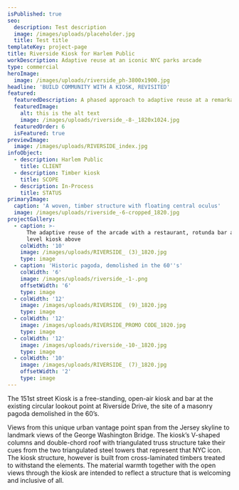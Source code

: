 ```yaml
---
isPublished: true
seo:
  description: Test description
  image: /images/uploads/placeholder.jpg
  title: Test title
templateKey: project-page
title: Riverside Kiosk for Harlem Public
workDescription: Adaptive reuse at an iconic NYC parks arcade
type: commercial
heroImage:
  image: /images/uploads/riverside_ph-3800x1900.jpg
headline: 'BUILD COMMUNITY WITH A KIOSK, REVISITED'
featured:
  featuredDescription: A phased approach to adaptive reuse at a remarkable NYC iconic structure
  featuredImage:
    alt: this is the alt text
    image: /images/uploads/riverside_-8-_1820x1024.jpg
  featuredOrder: 6
  isFeatured: true
previewImage:
  image: /images/uploads/RIVERSIDE_index.jpg
infoObject:
  - description: Harlem Public
    title: CLIENT
  - description: Timber kiosk
    title: SCOPE
  - description: In-Process
    title: STATUS
primaryImage:
  caption: 'A woven, timber structure with floating central oculus'
  image: /images/uploads/riverside_-6-cropped_1820.jpg
projectGallery:
  - caption: >-
      The adaptive reuse of the arcade with a restaurant, rotunda bar and street
      level kiosk above
    colWidth: '10'
    image: /images/uploads/RIVERSIDE_ (3)_1820.jpg
    type: image
  - caption: 'Historic pagoda, demolished in the 60''s'
    colWidth: '6'
    image: /images/uploads/riverside_-1-.png
    offsetWidth: '6'
    type: image
  - colWidth: '12'
    image: /images/uploads/RIVERSIDE_ (9)_1820.jpg
    type: image
  - colWidth: '12'
    image: /images/uploads/RIVERSIDE_PROMO CODE_1820.jpg
    type: image
  - colWidth: '12'
    image: /images/uploads/riverside_-10-_1820.jpg
    type: image
  - colWidth: '10'
    image: /images/uploads/RIVERSIDE_ (7)_1820.jpg
    offsetWidth: '2'
    type: image
---
```

The 151st street Kiosk is a free-standing, open-air kiosk and
 bar at the existing circular lookout point at Riverside Drive,
 the site of a masonry pagoda demolished in the 60’s.

Views from this unique urban vantage point span from the
 Jersey skyline to landmark views of the George Washington
 Bridge. The kiosk’s V-shaped columns and double-chord roof
 with triangulated truss structure take their cues from the two
 triangulated steel towers that represent that NYC icon.
 The kiosk structure, however is built from cross-laminated
 timbers treated to withstand the elements. The material
 warmth together with the open views through the kiosk are
 intended to reflect a structure that is welcoming and inclusive
 of all.

